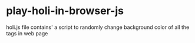 # play-holi-in-browser-js

holi.js file contains' a script to randomly change background color of all the tags in web page
